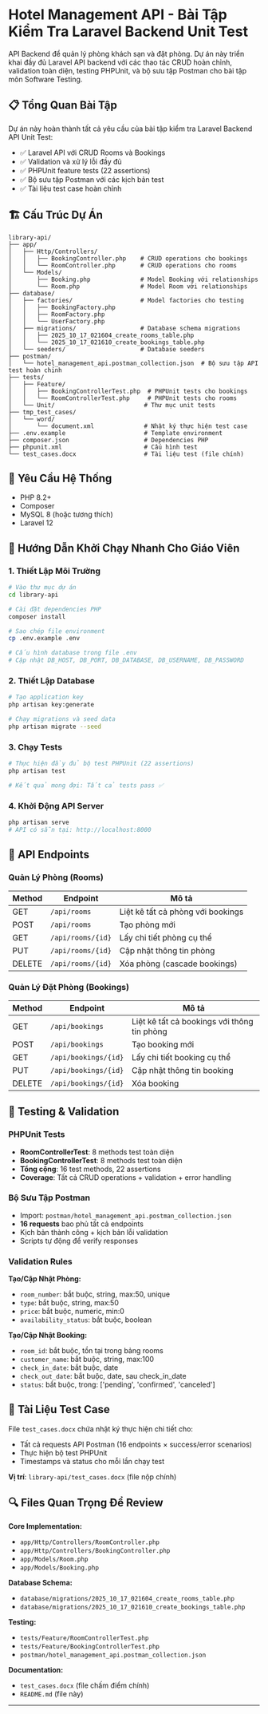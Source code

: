 # Hotel Management API - Bài Tập Kiểm Tra Laravel Backend Unit Test

API Backend để quản lý phòng khách sạn và đặt phòng. Dự án này triển khai đầy đủ Laravel API backend với các thao tác CRUD hoàn chỉnh, validation toàn diện, testing PHPUnit, và bộ sưu tập Postman cho bài tập môn Software Testing.

## 📋 Tổng Quan Bài Tập
Dự án này hoàn thành tất cả yêu cầu của bài tập kiểm tra Laravel Backend API Unit Test:
- ✅ Laravel API với CRUD Rooms và Bookings
- ✅ Validation và xử lý lỗi đầy đủ
- ✅ PHPUnit feature tests (22 assertions)
- ✅ Bộ sưu tập Postman với các kịch bản test
- ✅ Tài liệu test case hoàn chỉnh

## 🏗️ Cấu Trúc Dự Án

```
library-api/
├── app/
│   ├── Http/Controllers/
│   │   ├── BookingController.php    # CRUD operations cho bookings
│   │   └── RoomController.php       # CRUD operations cho rooms
│   └── Models/
│       ├── Booking.php              # Model Booking với relationships
│       └── Room.php                 # Model Room với relationships
├── database/
│   ├── factories/                   # Model factories cho testing
│   │   ├── BookingFactory.php
│   │   ├── RoomFactory.php
│   │   └── UserFactory.php
│   ├── migrations/                  # Database schema migrations
│   │   ├── 2025_10_17_021604_create_rooms_table.php
│   │   └── 2025_10_17_021610_create_bookings_table.php
│   └── seeders/                     # Database seeders
├── postman/
│   └── hotel_management_api.postman_collection.json  # Bộ sưu tập API test hoàn chỉnh
├── tests/
│   ├── Feature/
│   │   ├── BookingControllerTest.php  # PHPUnit tests cho bookings
│   │   └── RoomControllerTest.php     # PHPUnit tests cho rooms
│   └── Unit/                         # Thư mục unit tests
├── tmp_test_cases/
│   └── word/
│       └── document.xml              # Nhật ký thực hiện test case
├── .env.example                      # Template environment
├── composer.json                     # Dependencies PHP
├── phpunit.xml                       # Cấu hình test
└── test_cases.docx                   # Tài liệu test (file chính)
```

## 🔧 Yêu Cầu Hệ Thống
- PHP 8.2+
- Composer
- MySQL 8 (hoặc tương thích)
- Laravel 12

## 🚀 Hướng Dẫn Khởi Chạy Nhanh Cho Giáo Viên

### 1. Thiết Lập Môi Trường
```bash
# Vào thư mục dự án
cd library-api

# Cài đặt dependencies PHP
composer install

# Sao chép file environment
cp .env.example .env

# Cấu hình database trong file .env
# Cập nhật DB_HOST, DB_PORT, DB_DATABASE, DB_USERNAME, DB_PASSWORD
```

### 2. Thiết Lập Database
```bash
# Tạo application key
php artisan key:generate

# Chạy migrations và seed data
php artisan migrate --seed
```

### 3. Chạy Tests
```bash
# Thực hiện đầy đủ bộ test PHPUnit (22 assertions)
php artisan test

# Kết quả mong đợi: Tất cả tests pass ✅
```

### 4. Khởi Động API Server
```bash
php artisan serve
# API có sẵn tại: http://localhost:8000
```

## 📡 API Endpoints

### Quản Lý Phòng (Rooms)
| Method | Endpoint | Mô tả |
|--------|----------|--------|
| GET | `/api/rooms` | Liệt kê tất cả phòng với bookings |
| POST | `/api/rooms` | Tạo phòng mới |
| GET | `/api/rooms/{id}` | Lấy chi tiết phòng cụ thể |
| PUT | `/api/rooms/{id}` | Cập nhật thông tin phòng |
| DELETE | `/api/rooms/{id}` | Xóa phòng (cascade bookings) |

### Quản Lý Đặt Phòng (Bookings)
| Method | Endpoint | Mô tả |
|--------|----------|--------|
| GET | `/api/bookings` | Liệt kê tất cả bookings với thông tin phòng |
| POST | `/api/bookings` | Tạo booking mới |
| GET | `/api/bookings/{id}` | Lấy chi tiết booking cụ thể |
| PUT | `/api/bookings/{id}` | Cập nhật thông tin booking |
| DELETE | `/api/bookings/{id}` | Xóa booking |

## 🧪 Testing & Validation

### PHPUnit Tests
- **RoomControllerTest**: 8 methods test toàn diện
- **BookingControllerTest**: 8 methods test toàn diện
- **Tổng cộng**: 16 test methods, 22 assertions
- **Coverage**: Tất cả CRUD operations + validation + error handling

### Bộ Sưu Tập Postman
- Import: `postman/hotel_management_api.postman_collection.json`
- **16 requests** bao phủ tất cả endpoints
- Kịch bản thành công + kịch bản lỗi validation
- Scripts tự động để verify responses

### Validation Rules
**Tạo/Cập Nhật Phòng:**
- `room_number`: bắt buộc, string, max:50, unique
- `type`: bắt buộc, string, max:50
- `price`: bắt buộc, numeric, min:0
- `availability_status`: bắt buộc, boolean

**Tạo/Cập Nhật Booking:**
- `room_id`: bắt buộc, tồn tại trong bảng rooms
- `customer_name`: bắt buộc, string, max:100
- `check_in_date`: bắt buộc, date
- `check_out_date`: bắt buộc, date, sau check_in_date
- `status`: bắt buộc, trong: ['pending', 'confirmed', 'canceled']


## 📝 Tài Liệu Test Case

File `test_cases.docx` chứa nhật ký thực hiện chi tiết cho:
- Tất cả requests API Postman (16 endpoints × success/error scenarios)
- Thực hiện bộ test PHPUnit
- Timestamps và status cho mỗi lần chạy test

**Vị trí**: `library-api/test_cases.docx` (file nộp chính)

## 🔍 Files Quan Trọng Để Review

**Core Implementation:**
- `app/Http/Controllers/RoomController.php`
- `app/Http/Controllers/BookingController.php`
- `app/Models/Room.php`
- `app/Models/Booking.php`

**Database Schema:**
- `database/migrations/2025_10_17_021604_create_rooms_table.php`
- `database/migrations/2025_10_17_021610_create_bookings_table.php`

**Testing:**
- `tests/Feature/RoomControllerTest.php`
- `tests/Feature/BookingControllerTest.php`
- `postman/hotel_management_api.postman_collection.json`

**Documentation:**
- `test_cases.docx` (file chấm điểm chính)
- `README.md` (file này)


---
